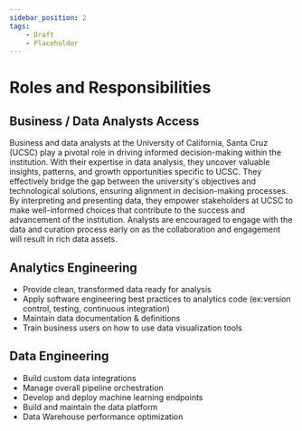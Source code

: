 ```yaml
---
sidebar_position: 2
tags:
    - Draft
    - Placeholder
---
```


# Roles and Responsibilities


## Business / Data Analysts Access
Business and data analysts at the University of California, Santa Cruz (UCSC) play a pivotal role in driving informed decision-making within the institution. With their expertise in data analysis, they uncover valuable insights, patterns, and growth opportunities specific to UCSC. They effectively bridge the gap between the university's objectives and technological solutions, ensuring alignment in decision-making processes. By interpreting and presenting data, they empower stakeholders at UCSC to make well-informed choices that contribute to the success and advancement of the institution.  Analysts are encouraged to engage with the data and curation process early on as the collaboration and engagement will result in rich data assets. 

## Analytics Engineering
- Provide clean, transformed data ready for analysis 
- Apply software engineering best practices to analytics code (ex:version control, testing, continuous integration)
- Maintain data documentation & definitions
- Train business users on how to use data visualization tools


## Data Engineering
- Build custom data integrations
- Manage overall pipeline orchestration
- Develop and deploy machine learning endpoints
- Build and maintain the data platform
- Data Warehouse performance optimization
